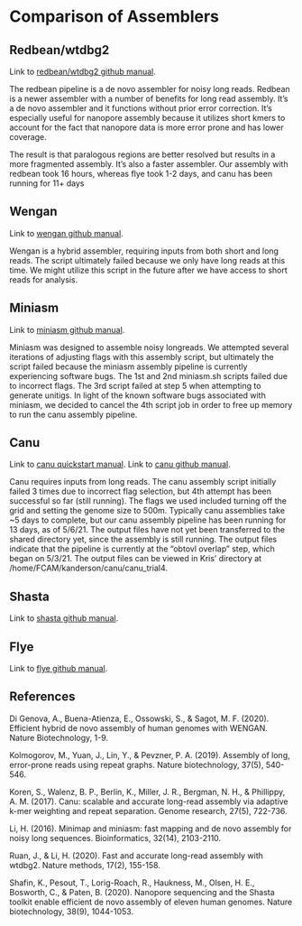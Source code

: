 # Comparison of Assemblers 
## Redbean/wtdbg2
Link to [redbean/wtdbg2 github manual](https://github.com/adigenova/wengan).

The redbean pipeline is a de novo assembler for noisy long reads. Redbean is a newer assembler with a number of benefits for long read assembly. It’s a de novo assembler and it functions without prior error correction. It’s especially useful for nanopore assembly because it utilizes short kmers to account for the fact that nanopore data is more error prone and has lower coverage. 

The result is that paralogous regions are better resolved but results in a more fragmented assembly. It’s also a faster assembler. Our assembly with redbean took 16 hours, whereas flye took 1-2 days, and canu has been running for 11+ days


## Wengan
Link to [wengan github manual](https://github.com/adigenova/wengan).

Wengan is a hybrid assembler, requiring inputs from both short and long reads. The script ultimately failed because we only have long reads at this time. We might utilize this script in the future after we have access to short reads for analysis. 

## Miniasm
Link to [miniasm github manual](https://github.com/lh3/miniasm).

Miniasm was designed to assemble noisy longreads. We attempted several iterations of adjusting flags with this assembly script, but ultimately the script failed because the miniasm assembly pipeline is currently experiencing software bugs. The 1st and 2nd miniasm.sh scripts failed due to incorrect flags. The 3rd script failed at step 5 when attempting to generate unitigs. In light of the known software bugs associated with miniasm, we decided to cancel the 4th script job in order to free up memory to run the canu assembly pipeline. 

## Canu
Link to [canu quickstart manual](https://canu.readthedocs.io/en/latest/quick-start.html). Link to [canu github manual](https://github.com/marbl/canu).

Canu requires inputs from long reads. The canu assembly script initially failed 3 times due to incorrect flag selection, but 4th attempt has been successful so far (still running). The flags we used included turning off the grid and setting the genome size to 500m. Typically canu assemblies take ~5 days to complete, but our canu assembly pipeline has been running for 13 days, as of 5/6/21. The output files have not yet been transferred to the shared directory yet, since the assembly is still running. The output files indicate that the pipeline is currently at the “obtovl overlap” step, which began on 5/3/21. The output files can be viewed in Kris’ directory at /home/FCAM/kanderson/canu/canu_trial4.

## Shasta
Link to [shasta github manual](https://github.com/chanzuckerberg/shasta). 

## Flye 
Link to [flye github manual](https://github.com/fenderglass/Flye). 

## References
Di Genova, A., Buena-Atienza, E., Ossowski, S., & Sagot, M. F. (2020). Efficient hybrid de novo assembly of human genomes with WENGAN. Nature Biotechnology, 1-9.

Kolmogorov, M., Yuan, J., Lin, Y., & Pevzner, P. A. (2019). Assembly of long, error-prone reads using repeat graphs. Nature biotechnology, 37(5), 540-546.

Koren, S., Walenz, B. P., Berlin, K., Miller, J. R., Bergman, N. H., & Phillippy, A. M. (2017). Canu: scalable and accurate long-read assembly via adaptive k-mer weighting and repeat separation. Genome research, 27(5), 722-736.

Li, H. (2016). Minimap and miniasm: fast mapping and de novo assembly for noisy long sequences. Bioinformatics, 32(14), 2103-2110.

Ruan, J., & Li, H. (2020). Fast and accurate long-read assembly with wtdbg2. Nature methods, 17(2), 155-158.

Shafin, K., Pesout, T., Lorig-Roach, R., Haukness, M., Olsen, H. E., Bosworth, C., & Paten, B. (2020). Nanopore sequencing and the Shasta toolkit enable efficient de novo assembly of eleven human genomes. Nature biotechnology, 38(9), 1044-1053.

